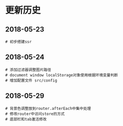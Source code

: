 # 更新历史

## 2018-05-23

```
# 初步搭建ssr
```

## 2018-05-24

```
# 添加过滤器调整图片路径
# document window localStorage对象使用根据环境变量判断
# 增加配置文件 src/config

```

## 2018-05-29

```
# 背景色调整放到router.afterEach中集中处理
# 修改router中访问store的方式
# 底部栏和tab激活修改
```


